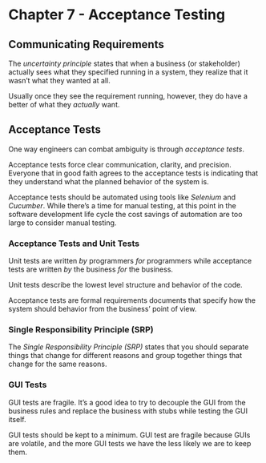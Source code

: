 # Chapter 7 - Acceptance Testing

## Communicating Requirements

The _uncertainty principle_ states that when a business (or stakeholder) actually sees what they specified running in a system, they realize that it wasn’t what they wanted at all.

Usually once they see the requirement running, however, they do have a better of what they _actually_ want.

## Acceptance Tests

One way engineers can combat ambiguity is through _acceptance tests_.

Acceptance tests force clear communication, clarity, and precision. Everyone that in good faith agrees to the acceptance tests is indicating that they understand what the planned behavior of the system is.

Acceptance tests should be automated using tools like _Selenium_ and _Cucumber_. While there’s a time for manual testing, at this point in the software development life cycle the cost savings of automation are too large to consider manual testing.

### Acceptance Tests and Unit Tests

Unit tests are written _by_ programmers _for_ programmers while acceptance tests are written _by_ the business _for_ the business.

Unit tests describe the lowest level structure and behavior of the code.

Acceptance tests are formal requirements documents that specify how the system should behavior from the business’ point of view.

### Single Responsibility Principle (SRP)

The _Single Responsibility Principle (SRP)_ states that you should separate things that change for different reasons and group together things that change for the same reasons.

### GUI Tests

GUI tests are fragile. It’s a good idea to try to decouple the GUI from the business rules and replace the business with stubs while testing the GUI itself.

GUI tests should be kept to a minimum. GUI test are fragile because GUIs are volatile, and the more GUI tests we have the less likely we are to keep them.
